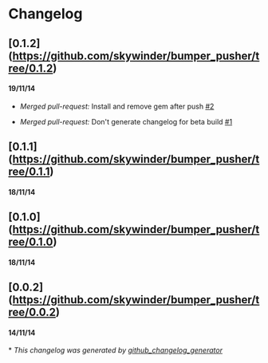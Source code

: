 # Changelog

## [0.1.2] (https://github.com/skywinder/bumper_pusher/tree/0.1.2)
#### 19/11/14
- *Merged pull-request:* Install and remove gem after push [\#2](https://github.com/skywinder/bumper_pusher/pull/2)

- *Merged pull-request:* Don't generate changelog for beta build [\#1](https://github.com/skywinder/bumper_pusher/pull/1)

## [0.1.1] (https://github.com/skywinder/bumper_pusher/tree/0.1.1)
#### 18/11/14
## [0.1.0] (https://github.com/skywinder/bumper_pusher/tree/0.1.0)
#### 18/11/14
## [0.0.2] (https://github.com/skywinder/bumper_pusher/tree/0.0.2)
#### 14/11/14


\* *This changelog was generated by [github_changelog_generator](https://github.com/skywinder/Github-Changelog-Generator)*